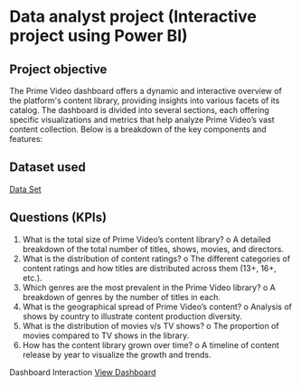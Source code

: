 # Data analyst project (Interactive project using Power BI)
## Project objective
The Prime Video dashboard offers a dynamic and interactive overview of the platform's content library, providing insights into various facets of its catalog. The dashboard is divided into several sections, each offering specific visualizations and metrics that help analyze Prime Video’s vast content collection. Below is a breakdown of the key components and features:

## Dataset used
<a href="https://github.com/Salam123-c/amzon.prime/blob/main/amazon_prime_titles.csv">Data Set</a>



## Questions (KPIs)
1.	What is the total size of Prime Video’s content library?
o	A detailed breakdown of the total number of titles, shows, movies, and directors.
2.	What is the distribution of content ratings?
o	The different categories of content ratings and how titles are distributed across them (13+, 16+, etc.).
3.	Which genres are the most prevalent in the Prime Video library?
o	A breakdown of genres by the number of titles in each.
4.	What is the geographical spread of Prime Video’s content?
o	Analysis of shows by country to illustrate content production diversity.
5.	What is the distribution of movies v/s TV shows?
o	The proportion of movies compared to TV shows in the library.
6.	How has the content library grown over time?
o	A timeline of content release by year to visualize the growth and trends.

Dashboard Interaction <a href="https://github.com/Salam123-c/amzon.prime/blob/main/amazon.info.pbix">View Dashboard</a>
